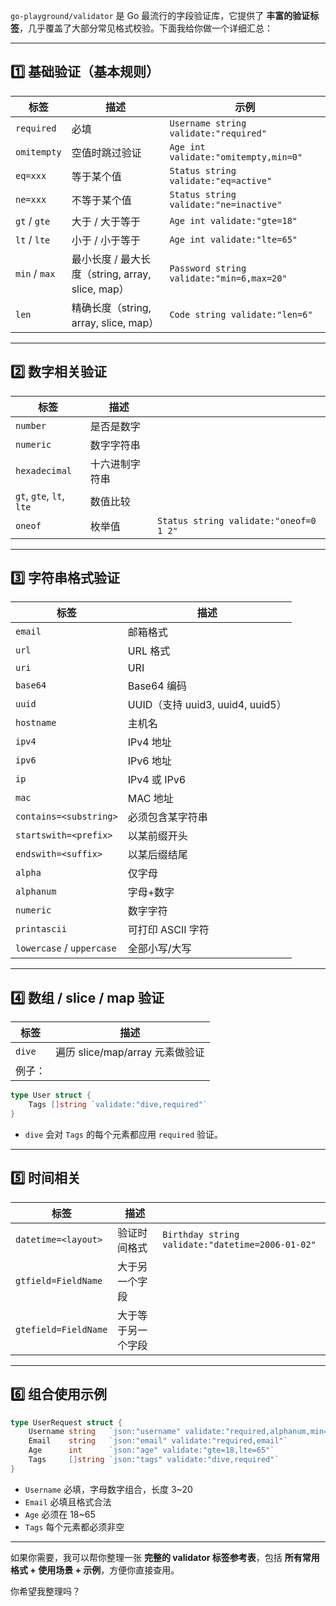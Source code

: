 `go-playground/validator` 是 Go 最流行的字段验证库，它提供了 **丰富的验证标签**，几乎覆盖了大部分常见格式校验。下面我给你做一个详细汇总：

---

## 1️⃣ 基础验证（基本规则）

| 标签            | 描述                                     | 示例                                        |
| ------------- | -------------------------------------- | ----------------------------------------- |
| `required`    | 必填                                     | `Username string validate:"required"`     |
| `omitempty`   | 空值时跳过验证                                | `Age int validate:"omitempty,min=0"`      |
| `eq=xxx`      | 等于某个值                                  | `Status string validate:"eq=active"`      |
| `ne=xxx`      | 不等于某个值                                 | `Status string validate:"ne=inactive"`    |
| `gt` / `gte`  | 大于 / 大于等于                              | `Age int validate:"gte=18"`               |
| `lt` / `lte`  | 小于 / 小于等于                              | `Age int validate:"lte=65"`               |
| `min` / `max` | 最小长度 / 最大长度（string, array, slice, map） | `Password string validate:"min=6,max=20"` |
| `len`         | 精确长度（string, array, slice, map）        | `Code string validate:"len=6"`            |

---

## 2️⃣ 数字相关验证

| 标签                       | 描述      |                                        |
| ------------------------ | ------- | -------------------------------------- |
| `number`                 | 是否是数字   |                                        |
| `numeric`                | 数字字符串   |                                        |
| `hexadecimal`            | 十六进制字符串 |                                        |
| `gt`, `gte`, `lt`, `lte` | 数值比较    |                                        |
| `oneof`                  | 枚举值     | `Status string validate:"oneof=0 1 2"` |

---

## 3️⃣ 字符串格式验证

| 标签                        | 描述                           |
| ------------------------- | ---------------------------- |
| `email`                   | 邮箱格式                         |
| `url`                     | URL 格式                       |
| `uri`                     | URI                          |
| `base64`                  | Base64 编码                    |
| `uuid`                    | UUID（支持 uuid3, uuid4, uuid5） |
| `hostname`                | 主机名                          |
| `ipv4`                    | IPv4 地址                      |
| `ipv6`                    | IPv6 地址                      |
| `ip`                      | IPv4 或 IPv6                  |
| `mac`                     | MAC 地址                       |
| `contains=<substring>`    | 必须包含某字符串                     |
| `startswith=<prefix>`     | 以某前缀开头                       |
| `endswith=<suffix>`       | 以某后缀结尾                       |
| `alpha`                   | 仅字母                          |
| `alphanum`                | 字母+数字                        |
| `numeric`                 | 数字字符                         |
| `printascii`              | 可打印 ASCII 字符                 |
| `lowercase` / `uppercase` | 全部小写/大写                      |

---

## 4️⃣ 数组 / slice / map 验证

| 标签     | 描述                       |
| ------ | ------------------------ |
| `dive` | 遍历 slice/map/array 元素做验证 |
| 例子：    |                          |

```go
type User struct {
    Tags []string `validate:"dive,required"`
}
```

* `dive` 会对 `Tags` 的每个元素都应用 `required` 验证。

---

## 5️⃣ 时间相关

| 标签                   | 描述        |                                                  |
| -------------------- | --------- | ------------------------------------------------ |
| `datetime=<layout>`  | 验证时间格式    | `Birthday string validate:"datetime=2006-01-02"` |
| `gtfield=FieldName`  | 大于另一个字段   |                                                  |
| `gtefield=FieldName` | 大于等于另一个字段 |                                                  |

---

## 6️⃣ 组合使用示例

```go
type UserRequest struct {
    Username string   `json:"username" validate:"required,alphanum,min=3,max=20"`
    Email    string   `json:"email" validate:"required,email"`
    Age      int      `json:"age" validate:"gte=18,lte=65"`
    Tags     []string `json:"tags" validate:"dive,required"`
}
```

* `Username` 必填，字母数字组合，长度 3\~20
* `Email` 必填且格式合法
* `Age` 必须在 18\~65
* `Tags` 每个元素都必须非空

---

如果你需要，我可以帮你整理一张 **完整的 validator 标签参考表**，包括 **所有常用格式 + 使用场景 + 示例**，方便你直接查用。

你希望我整理吗？
